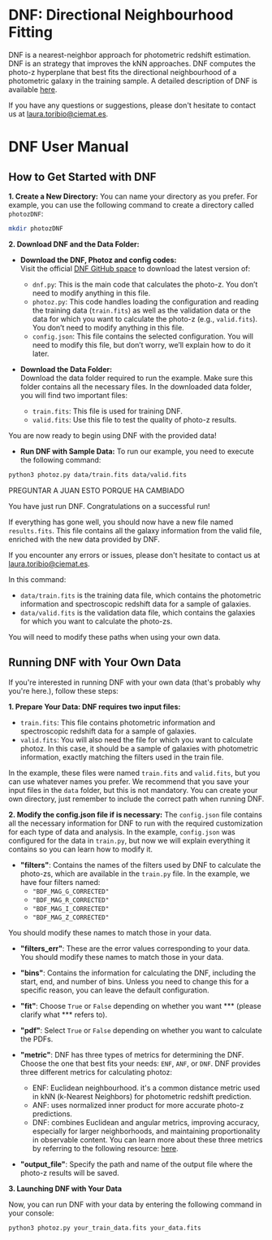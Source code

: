# DNF: Directional Neighbourhood Fitting

DNF is a nearest-neighbor approach for photometric redshift estimation. DNF is an strategy that improves the kNN approaches. DNF computes the photo-z hyperplane that best fits the directional neighbourhood of a photometric galaxy in the training sample. A detailed description of DNF is available [here](https://arxiv.org/abs/1511.07623).

If you have any questions or suggestions, please don't hesitate to contact us at laura.toribio@ciemat.es.

# DNF User Manual
##  How to Get Started with DNF

**1. Create a New Directory:** 
You can name your directory as you prefer. For example, you can use the following command to create a directory called `photozDNF`:

```bash
mkdir photozDNF
```

**2. Download DNF and the Data Folder:**

- **Download the DNF, Photoz and config codes:**  
  Visit the official [DNF GitHub space](https://github.com/ltoribiosc/DNF_photoz) to download the latest version of:
  - `dnf.py`: This is the main code that calculates the photo-z. You don’t need to modify anything in this file.  
  - `photoz.py`: This code handles loading the configuration and reading the training data (`train.fits`) as well as the validation data or the data for which you want to calculate the photo-z (e.g., `valid.fits`). You don’t need to modify anything in this file. 
  - `config.json`: This file contains the selected configuration. You will need to modify this file, but don’t worry, we’ll explain how to do it later.  


- **Download the Data Folder:**  
  Download the data folder required to run the example. Make sure this folder contains all the necessary files. In the downloaded data folder, you will find two important files:
  - `train.fits`: This file is used for training DNF.
  - `valid.fits`: Use this file to test the quality of photo-z results.

You are now ready to begin using DNF with the provided data!

- **Run DNF with Sample Data:**
To run our example, you need to execute the following command:

```bash
python3 photoz.py data/train.fits data/valid.fits
```
PREGUNTAR A JUAN ESTO PORQUE HA CAMBIADO

You have just run DNF. Congratulations on a successful run!

If everything has gone well, you should now have a new file named `results.fits`. This file contains all the galaxy information from the valid file, enriched with the new data provided by DNF.

If you encounter any errors or issues, please don't hesitate to contact us at laura.toribio@ciemat.es.

In this command:
  - `data/train.fits` is the training data file, which contains the photometric information and spectroscopic redshift data for a sample of galaxies.
  - `data/valid.fits` is the validation data file, which contains the galaxies for which you want to calculate the photo-zs.

You will need to modify these paths when using your own data.



## Running DNF with Your Own Data
If you're interested in running DNF with your own data (that's probably why you're here.), follow these steps:

**1. Prepare Your Data: DNF requires two input files:**
  - `train.fits`: This file contains photometric information and spectroscopic redshift data for a sample of galaxies.
  - `valid.fits`: You will also need the file for which you want to calculate photoz. In this case, it should be a sample of galaxies with photometric information, exactly matching the filters used in the train file.

In the example, these files were named `train.fits` and `valid.fits`, but you can use whatever names you prefer. We recommend that you save your input files in the `data` folder, but this is not mandatory. You can create your own directory, just remember to include the correct path when running DNF.

**2. Modify the config.json file if is necessary:**
The `config.json` file contains all the necessary information for DNF to run with the required customization for each type of data and analysis. In the example, `config.json` was configured for the data in `train.py`, but now we will explain everything it contains so you can learn how to modify it.

  - **"filters"**: Contains the names of the filters used by DNF to calculate the photo-zs, which are available in the `train.py` file. In the example, we have four filters named:
    - `"BDF_MAG_G_CORRECTED"`
    - `"BDF_MAG_R_CORRECTED"`
    - `"BDF_MAG_I_CORRECTED"`
    - `"BDF_MAG_Z_CORRECTED"`
      
  You should modify these names to match those in your data.

  - **"filters_err"**: These are the error values corresponding to your data. You should modify these names to match those in your data.

  - **"bins"**: Contains the information for calculating the DNF, including the start, end, and number of bins. Unless you need to change this for a specific reason, you can leave the default configuration.

  - **"fit"**: Choose `True` or `False` depending on whether you want *** (please clarify what *** refers to).

  - **"pdf"**: Select `True` or `False` depending on whether you want to calculate the PDFs.

  - **"metric"**: DNF has three types of metrics for determining the DNF. Choose the one that best fits your needs: `ENF`, `ANF`, or `DNF`. DNF provides three different metrics for calculating photoz:
    - ENF: Euclidean neighbourhood. it's a common distance metric used in kNN (k-Nearest Neighbors) for photometric redshift prediction.
    - ANF: uses normalized inner product for more accurate photo-z predictions.
    - DNF: combines Euclidean and angular metrics, improving accuracy, especially for larger neighborhoods, and maintaining proportionality in observable content.
  You can learn more about these three metrics by referring to the following resource: [here](https://arxiv.org/abs/1511.07623).

  - **"output_file"**: Specify the path and name of the output file where the photo-z results will be saved.

**3. Launching DNF with Your Data**

Now, you can run DNF with your data by entering the following command in your console:

```bash
python3 photoz.py your_train_data.fits your_data.fits
```
